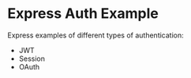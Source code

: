 # Express Auth Example

Express examples of different types of authentication:

- JWT
- Session
- OAuth
